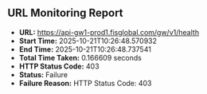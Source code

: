 ## URL Monitoring Report

- **URL:** https://api-gw1-prod1.fisglobal.com/gw/v1/health
- **Start Time:** 2025-10-21T10:26:48.570932
- **End Time:** 2025-10-21T10:26:48.737541
- **Total Time Taken:** 0.166609 seconds
- **HTTP Status Code:** 403
- **Status:** Failure
- **Failure Reason:** HTTP Status Code: 403
